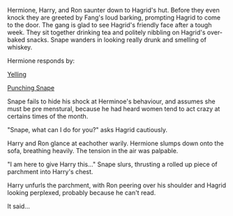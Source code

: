 Hermione, Harry, and Ron saunter down to Hagrid's hut.
Before they even knock they are greeted by Fang's loud barking, prompting Hagrid to come to the door.
The gang is glad to see Hagrid's friendly face after a tough week.
They sit together drinking tea and politely nibbling on Hagrid's over-baked snacks.
Snape wanders in looking really drunk and smelling of whiskey.

Hermione responds by:

[Yelling](../yell-at-snape/yell-at-snape.md)

[Punching Snape](../punch-snape/punch-snape.md)

Snape fails to hide his shock at Herminoe's behaviour, and assumes she must be pre menstural, because he had heard women tend to act crazy at certains times of the month. 

"Snape, what can I do for you?" asks Hagrid cautiously. 

Harry and Ron glance at eachother warily. Hermione slumps down onto the sofa, breathing heavily. The tension in the air was palpable. 

"I am here to give Harry this..." Snape slurs, thrusting a rolled up piece of parchment into Harry's chest. 

Harry unfurls the parchment, with Ron peering over his shoulder and Hagrid looking perplexed, probably because he can't read. 

It said...